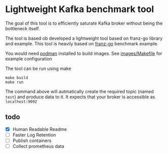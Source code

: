 
# Lightweight Kafka benchmark tool

The goal of this tool is to efficiently saturate Kafka broker without being the bottleneck itself.

The tool is based ob developed a lightweight tool based on franz-go library and example. This tool is heavily based on [franz-go](https://github.com/twmb/franz-go/tree/master/examples/bench) benchmark example.

You would need [podman](https://podman.io/) installed to build images. See [images/Makefile](images/Makefile) for example configuration

The tool can be run using make

```
make build
make run
```

The command above will autmatically create the required topic (named `test`) and produce data to it. It expects that your broker is accessible as `localhost:9092`

## todo

- [x] Human Readable Readme
- [ ] Faster Log Retention
- [ ] Publish containers
- [ ] Collect prometheus data